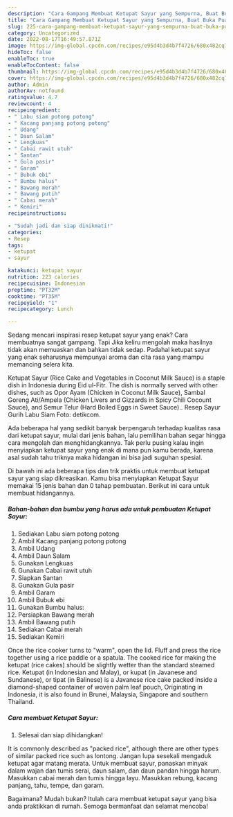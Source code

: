 ```yaml
---
description: "Cara Gampang Membuat Ketupat Sayur yang Sempurna, Buat Buka Puasa}"
title: "Cara Gampang Membuat Ketupat Sayur yang Sempurna, Buat Buka Puasa}"
slug: 225-cara-gampang-membuat-ketupat-sayur-yang-sempurna-buat-buka-puasa
category: Uncategorized
date: 2022-08-17T16:49:57.871Z
image: https://img-global.cpcdn.com/recipes/e95d4b3d4b7f4726/680x482cq70/ketupat-sayur-foto-resep-utama.jpg
hideToc: false
enableToc: true
enableTocContent: false
thumbnail: https://img-global.cpcdn.com/recipes/e95d4b3d4b7f4726/680x482cq70/ketupat-sayur-foto-resep-utama.jpg
cover: https://img-global.cpcdn.com/recipes/e95d4b3d4b7f4726/680x482cq70/ketupat-sayur-foto-resep-utama.jpg
author: Admin
authorAv: notfound
ratingvalue: 4.7
reviewcount: 4
recipeingredient:
- " Labu siam potong potong"
- " Kacang panjang potong potong"
- " Udang"
- " Daun Salam"
- " Lengkuas"
- " Cabai rawit utuh"
- " Santan"
- " Gula pasir"
- " Garam"
- " Bubuk ebi"
- " Bumbu halus"
- " Bawang merah"
- " Bawang putih"
- " Cabai merah"
- " Kemiri"
recipeinstructions:

- "Sudah jadi dan siap dinikmati!"
categories:
- Resep
tags:
- ketupat
- sayur

katakunci: ketupat sayur 
nutrition: 223 calories
recipecuisine: Indonesian
preptime: "PT32M"
cooktime: "PT35M"
recipeyield: "1"
recipecategory: Lunch

---
```



Sedang mencari inspirasi resep ketupat sayur yang enak? Cara membuatnya sangat gampang. Tapi Jika keliru mengolah maka hasilnya tidak akan memuaskan dan bahkan tidak sedap. Padahal ketupat sayur yang enak seharusnya mempunyai aroma dan cita rasa yang mampu memancing selera kita.


Ketupat Sayur (Rice Cake and Vegetables in Coconut Milk Sauce) is a staple dish in Indonesia during Eid ul-Fitr. The dish is normally served with other dishes, such as Opor Ayam (Chicken in Coconut Milk Sauce), Sambal Goreng Ati/Ampela (Chicken Livers and Gizzards in Spicy Chili Cocount Sauce), and Semur Telur (Hard Boiled Eggs in Sweet Sauce).. Resep Sayur Gurih Labu Siam Foto: detikcom.

Ada beberapa hal yang sedikit banyak berpengaruh terhadap kualitas rasa dari ketupat sayur, mulai dari jenis bahan, lalu pemilihan bahan segar hingga cara mengolah dan menghidangkannya. Tak perlu pusing kalau ingin menyiapkan ketupat sayur yang enak di mana pun kamu berada, karena asal sudah tahu triknya maka hidangan ini bisa jadi suguhan spesial.


Di bawah ini ada beberapa tips dan trik praktis untuk membuat ketupat sayur yang siap dikreasikan. Kamu bisa menyiapkan Ketupat Sayur memakai 15 jenis bahan dan 0 tahap pembuatan. Berikut ini cara untuk membuat hidangannya.

<!--inarticleads1-->

##### Bahan-bahan dan bumbu yang harus ada untuk pembuatan Ketupat Sayur:

1. Sediakan  Labu siam potong potong
1. Ambil  Kacang panjang potong potong
1. Ambil  Udang
1. Ambil  Daun Salam
1. Gunakan  Lengkuas
1. Gunakan  Cabai rawit utuh
1. Siapkan  Santan
1. Gunakan  Gula pasir
1. Ambil  Garam
1. Ambil  Bubuk ebi
1. Gunakan  Bumbu halus:
1. Persiapkan  Bawang merah
1. Ambil  Bawang putih
1. Sediakan  Cabai merah
1. Sediakan  Kemiri


Once the rice cooker turns to &#34;warm&#34;, open the lid. Fluff and press the rice together using a rice paddle or a spatula. The cooked rice for making the ketupat (rice cakes) should be slightly wetter than the standard steamed rice. Ketupat (in Indonesian and Malay), or kupat (in Javanese and Sundanese), or tipat (in Balinese) is a Javanese rice cake packed inside a diamond-shaped container of woven palm leaf pouch, Originating in Indonesia, it is also found in Brunei, Malaysia, Singapore and southern Thailand. 

<!--inarticleads2-->

##### Cara membuat Ketupat Sayur:


1. Selesai dan siap dihidangkan!

It is commonly described as &#34;packed rice&#34;, although there are other types of similar packed rice such as lontong. Jangan lupa sesekali mengaduk ketupat agar matang merata. Untuk membuat sayur, panaskan minyak dalam wajan dan tumis serai, daun salam, dan daun pandan hingga harum. Masukkan cabai merah dan tumis hingga layu. Masukkan rebung, kacang panjang, tahu, tempe, dan garam. 

Bagaimana? Mudah bukan? Itulah cara membuat ketupat sayur yang bisa anda praktikkan di rumah. Semoga bermanfaat dan selamat mencoba!

